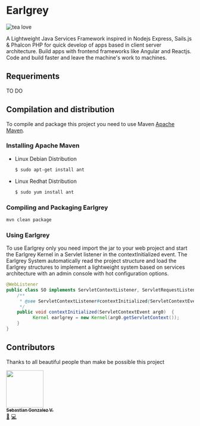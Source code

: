 # Earlgrey
![tea love](https://raw.githubusercontent.com/acalvoa/EARLGREY/extra/resources/Earl_Grey.jpg)

A Lightweight Java Services Framework inspired in Nodejs Express, Sails.js &amp; Phalcon PHP for quick develop of apps based in 
client server architecture. Build apps with frontend frameworks like Angular and Reactjs. Code and build faster and leave the machine's work to machines.

## Requeriments 

TO DO

## Compilation and distribution

To compile and package this project you need to use Maven [Apache Maven](https://maven.apache.org/).

### Installing Apache Maven

- Linux Debian Distribution
   
   ```bash
   $ sudo apt-get install ant
   ```
- Linux Redhat Distribution
   
   ```bash
   $ sudo yum install ant
   ```

### Compiling and Packaging Earlgrey

```bash
mvn clean package
```

### Using Earlgrey

To use Earlgrey only you need import the jar to your web project and start the Earlgrey Kernel in a Servlet listener in the contextInitialized event. The Earlgrey System automatically read the project structure and load the Earlgrey structures to implement a lightweight system based on services architecture with an admin console with hot configuration options.

```java
@WebListener
public class SO implements ServletContextListener, ServletRequestListener {
	/**
     * @see ServletContextListener#contextInitialized(ServletContextEvent)
     */
    public void contextInitialized(ServletContextEvent arg0)  { 
    	  Kernel earlgrey = new Kernel(arg0.getServletContext());
    }
}
```

## Contributors

Thanks to all beautiful people than make be possible this project

<!-- ALL-CONTRIBUTORS-LIST:START - Do not remove or modify this section -->
<!-- prettier-ignore -->
[<img src="https://avatars3.githubusercontent.com/u/806569?s=400&v=4" width="100px;"/><br /><sub><b>Sebastian Gonzalez V.</b></sub>](https://github.com/brutalchrist)<br />[📖](https://github.com/acalvoa/EARLGREY/commits?author=brutalchrist "Documentation") [💻](https://github.com/acalvoa/EARLGREY/commits?author=brutalchrist)
<!-- ALL-CONTRIBUTORS-LIST:END -->
